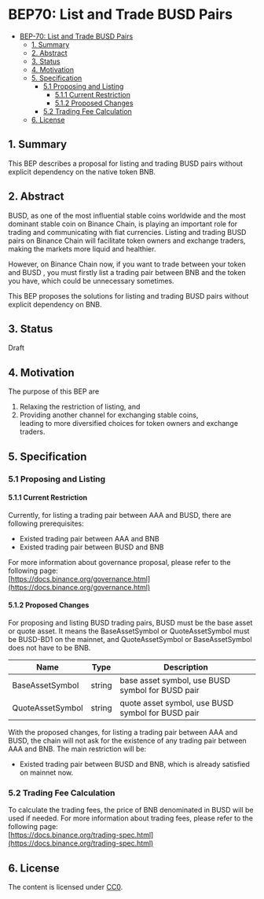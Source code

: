 # BEP70: List and Trade BUSD Pairs

- [BEP-70: List and Trade BUSD Pairs](#bep-70-list-and-trade-buse-pairs)
  - [1.  Summary](#1--summary)
  - [2.  Abstract](#2--abstract)
  - [3.  Status](#3--status)
  - [4.  Motivation](#4--motivation)
  - [5.  Specification](#5--specification)
    - [5.1 Proposing and Listing](#51-proposing-and-listing)
      - [5.1.1 Current Restriction](#511-current-restriction)
      - [5.1.2 Proposed Changes](#512-proposed-changes)
    - [5.2 Trading Fee Calculation](#52-trading-fee-calculation)
  - [6. License](#6-license)

## 1. Summary
This BEP describes a proposal for listing and trading BUSD pairs without explicit dependency on the native token BNB.

## 2. Abstract
BUSD, as one of the most influential stable coins worldwide and the most dominant stable coin on Binance Chain, is playing an important role for trading and communicating with fiat currencies. Listing and trading BUSD pairs on Binance Chain will facilitate token owners and exchange traders, making the markets more liquid and healthier. 

However, on Binance Chain now, if you want to trade between your token and BUSD , you must firstly list a trading pair between BNB and the token you have, which could be unnecessary sometimes. 

This BEP proposes the solutions for listing and trading BUSD pairs without explicit dependency on BNB.

## 3. Status
Draft

## 4. Motivation
The purpose of this BEP are   
1. Relaxing the restriction of listing, and  
2. Providing another channel for exchanging stable coins,     
leading to more diversified choices for token owners and exchange traders.

## 5. Specification
### 5.1 Proposing and Listing
#### 5.1.1 Current Restriction
Currently, for listing a trading pair between AAA and BUSD, there are following prerequisites:
+ Existed trading pair between AAA and BNB
+ Existed trading pair between BUSD and BNB  

For more information about governance proposal, please refer to the following page:   
[https://docs.binance.org/governance.html](https://docs.binance.org/governance.html)

#### 5.1.2 Proposed Changes
For proposing and listing BUSD trading pairs, BUSD must be the base asset or quote asset. It means the BaseAssetSymbol or QuoteAssetSymbol must be BUSD-BD1 on the mainnet, and QuoteAssetSymbol or BaseAssetSymbol does not have to be BNB. 

|     **Name**        | **Type**    |    **Description**        |
| ------------------- | ----------- | ------------------------  |
| BaseAssetSymbol     | string      | base asset symbol, use BUSD symbol for BUSD pair |
| QuoteAssetSymbol    | string      | quote asset symbol, use BUSD symbol for BUSD pair |

With the proposed changes, for listing a trading pair between AAA and BUSD, the chain will not ask for the existence of any trading pair between AAA and BNB. The main restriction will be:
+ Existed trading pair between BUSD and BNB, which is already satisfied on mainnet now.

### 5.2 Trading Fee Calculation
To calculate the trading fees, the price of BNB denominated in BUSD will be used if needed.
For more information about trading fees, please refer to the following page:  
[https://docs.binance.org/trading-spec.html](https://docs.binance.org/trading-spec.html)


## 6. License
The content is licensed under [CC0](https://creativecommons.org/publicdomain/zero/1.0/).